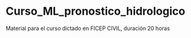 # Curso_ML_pronostico_hidrologico
 Material para el curso dictado en FICEP CIVIL, duración 20 horas
